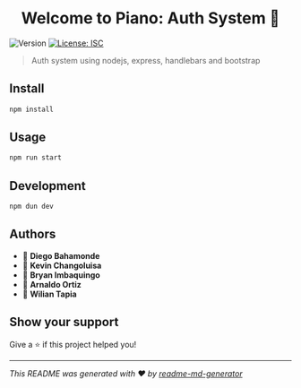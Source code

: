 <h1 align="center">Welcome to Piano: Auth System 👋</h1>
<p>
  <img alt="Version" src="https://img.shields.io/badge/version-1.0.0-blue.svg?cacheSeconds=2592000" />
  <a href="#" target="_blank">
    <img alt="License: ISC" src="https://img.shields.io/badge/License-ISC-yellow.svg" />
  </a>
</p>

> Auth system using nodejs, express, handlebars and bootstrap

## Install

```sh
npm install
```

## Usage

```sh
npm run start
```

## Development

```sh
npm dun dev
```

## Authors

- 👤 **Diego Bahamonde**
- 👤 **Kevin Changoluisa**
- 👤 **Bryan Imbaquingo**
- 👤 **Arnaldo Ortiz**
- 👤 **Wilian Tapia**

## Show your support

Give a ⭐️ if this project helped you!

---

_This README was generated with ❤️ by [readme-md-generator](https://github.com/kefranabg/readme-md-generator)_
